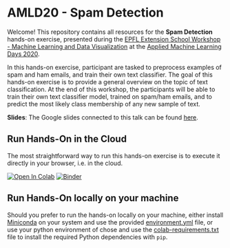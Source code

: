 # AMLD20 - Spam Detection

Welcome! This repository contains all resources for the **Spam Detection** hands-on exercise, presented during the [EPFL Extension School Workshop - Machine Learning and Data Visualization](https://appliedmldays.org/workshops/epfl-extension-school-workshop-machine-learning-and-data-visualization) at the [Applied Machine Learning Days 2020](https://appliedmldays.org/).

In this hands-on exercise, participant are tasked to preprocess examples of spam and ham emails, and train their own text classifier. The goal of this hands-on exercise is to provide a general overview on the topic of text classification. At the end of this workshop, the participants will be able to train their own text classifier model, trained on spam/ham emails, and to predict the most likely class membership of any new sample of text.

**Slides**: The Google slides connected to this talk can be found [here](https://docs.google.com/presentation/d/1Jg9rO_3dXwKzJyDOr2ley8Is5oWKE6D_aJJlJrpw0mw/present?usp=sharing).

## Run Hands-On in the Cloud

The most straightforward way to run this hands-on exercise is to execute it directly in your browser, i.e. in the cloud.

[![Open In Colab](https://colab.research.google.com/assets/colab-badge.svg)](https://colab.research.google.com/github/pxydi/amld20_text_classification) [![Binder](https://mybinder.org/badge_logo.svg)](https://mybinder.org/v2/gh/pxydi/amld20_text_classification/master)

## Run Hands-On locally on your machine

Should you prefer to run the hands-on locally on your machine, either install [Miniconda](https://docs.conda.io/en/latest/miniconda.html) on your system and use the provided [environment.yml](https://github.com/epfl-exts/amld20-image-classification/blob/master/environment.yml) file, or use your python environment of chose and use the [colab-requirements.txt](https://github.com/epfl-exts/amld20-image-classification/blob/master/colab-requirements.txt) file to install the required Python dependencies with `pip`.

